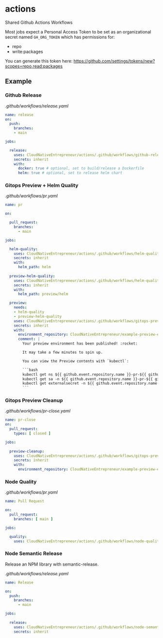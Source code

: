 # actions

Shared Github Actions Workflows

Most jobs expect a Personal Access Token to be set as an organizational secret named `GH_ORG_TOKEN` which has permissions for:
* repo
* write:packages

You can generate this token here: https://github.com/settings/tokens/new?scopes=repo,read:packages

## Example

### Github Release

*.github/workflows/release.yaml*
```yaml
name: release
on:
  push:
    branches:
    - main

jobs:

  release:
    uses: CloudNativeEntrepreneur/actions/.github/workflows/github-release.yaml@main
    secrets: inherit
    with:
      docker: true # optional, set to build/release a Dockerfile
      helm: true # optional, set to release helm chart
```

### Gitops Preview + Helm Quality

*.github/workflows/pr.yaml*
```yaml
name: pr

on:

  pull_request:
    branches:
      - main

jobs:

  helm-quality:
    uses: CloudNativeEntrepreneur/actions/.github/workflows/helm-quality.yaml@main
    secrets: inherit
    with:
      helm_path: helm
  
  preview-helm-quality:
    uses: CloudNativeEntrepreneur/actions/.github/workflows/helm-quality.yaml@main
    secrets: inherit
    with:
      helm_path: preview/helm

  preview:
    needs:
    - helm-quality
    - preview-helm-quality
    uses: CloudNativeEntrepreneur/actions/.github/workflows/gitops-preview.yaml@main
    secrets: inherit
    with:
      environment_repository: CloudNativeEntrepreneur/example-preview-envs
      comment: |
        Your preview environment has been published! :rocket:

        It may take a few minutes to spin up.

        You can view the Preview contents with `kubectl`:

        ```bash
        kubectl get ns ${{ github.event.repository.name }}-pr-${{ github.event.pull_request.number }}-preview
        kubectl get sa -n ${{ github.event.repository.name }}-pr-${{ github.event.pull_request.number }}-preview
        kubectl get externalsecret -n ${{ github.event.repository.name }}-pr-${{ github.event.pull_request.number }}-preview
        ```
```

### Gitops Preview Cleanup

*.github/workflows/pr-close.yaml*

```yaml
name: pr-close
on:
  pull_request:
    types: [ closed ]

jobs:
  
  preview-cleanup:
    uses: CloudNativeEntrepreneur/actions/.github/workflows/gitops-preview-cleanup.yaml@main
    secrets: inherit
    with:
      environment_repository: CloudNativeEntrepreneur/example-preview-envs
```

### Node Quality

*.github/workflows/pr.yaml*
```yaml
name: Pull Request

on:
  pull_request:
    branches: [ main ]

jobs:

  quality:
    uses: CloudNativeEntrepreneur/actions/.github/workflows/node-quality.yaml@main
```

### Node Semantic Release

Release an NPM library with semantic-release.

*.github/workflows/release.yaml*
```yaml
name: Release

on:
  push:
    branches:
      - main

jobs:
  
  release:
    uses: CloudNativeEntrepreneur/actions/.github/workflows/node-semantic-release.yaml@main
    secrets: inherit
```

